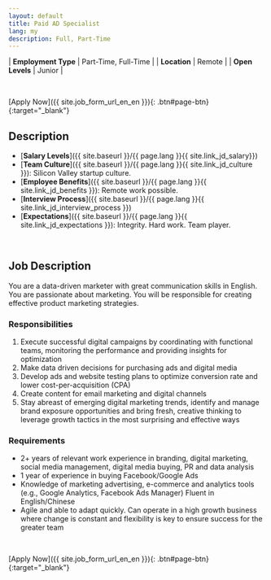 ```yaml
---
layout: default
title: Paid AD Specialist
lang: my
description: Full, Part-Time
---
```


| **Employment Type** | Part-Time, Full-Time |
| **Location** | Remote |
| **Open Levels** | Junior |

<br>

[Apply Now]({{ site.job_form_url_en_en }}){: .btn#page-btn}{:target="_blank"}

## Description
- [**Salary Levels**]({{ site.baseurl }}/{{ page.lang }}{{ site.link_jd_salary}})
- [**Team Culture**]({{ site.baseurl }}/{{ page.lang }}{{ site.link_jd_culture }}): Silicon Valley startup culture.
- [**Employee Benefits**]({{ site.baseurl }}/{{ page.lang }}{{ site.link_jd_benefits }}): Remote work possible.
- [**Interview Process**]({{ site.baseurl }}/{{ page.lang }}{{ site.link_jd_interview_process }})
- [**Expectations**]({{ site.baseurl }}/{{ page.lang }}{{ site.link_jd_expectations }}): Integrity. Hard work. Team player.

<br>

## Job Description

You are a data-driven marketer with great communication skills in English. You are passionate about marketing. You will be responsible for creating effective product marketing strategies.

### Responsibilities

1. Execute successful digital campaigns by coordinating with functional teams, monitoring the performance and providing insights for optimization
2. Make data driven decisions for purchasing ads and digital media
3. Develop ads and website testing plans to optimize conversion rate and lower cost-per-acquisition (CPA)
4. Create content for email marketing and digital channels
5. Stay abreast of emerging digital marketing trends, identify and manage brand exposure opportunities and bring fresh, creative thinking to leverage growth tactics in the most surprising and effective ways

### Requirements

- 2+ years of relevant work experience in branding, digital marketing, social media management, digital media buying, PR and data analysis
- 1 year of experience in buying Facebook/Google Ads
- Knowledge of marketing advertising, e-commerce and analytics tools (e.g., Google Analytics, Facebook Ads Manager)
Fluent in English/Chinese
- Agile and able to adapt quickly. Can operate in a high growth business where change is constant and flexibility is key to ensure success for the greater team

<br>

[Apply Now]({{ site.job_form_url_en_en }}){: .btn#page-btn}{:target="_blank"}

<br>